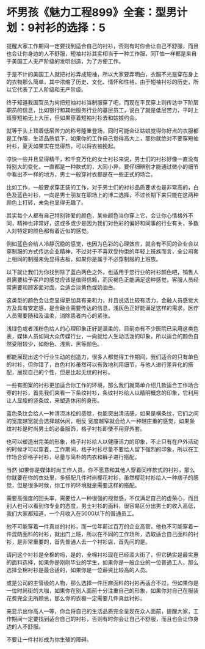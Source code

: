 # 坏男孩《魅力工程899》全套：型男计划：9衬衫的选择：5

提醒大家工作期间一定要找到适合自己的衬衫，否则有时你会让自己不舒服，而且也会让你身边的人不舒服，短袖衬衫其实相当于一种工作服，同T恤一样都是来自于美国工人无产阶级的发明创造，为了方便工作。

于是不计的美国工人就把衬衫弄成短袖，所以大家要弄明白，衣服不光是穿在身上的衣物那么简单，其中浓缩了历史、文化、情怀和性格，由于短袖衬衫的历史，所以它代表了工人阶级和无产阶级。

终于知道我国官员为何把短袖衬衫当制服穿了吧，而现在平民穿上则传达中下阶层职员的信息，比如银行和其他服务行业的基层员工，说白了就是低层苦力，平时上班穿短袖无上大压，但如果穿着短袖衬衫去和姑娘约会。

就等于头上顶着低层苦力的称号隆重登场，同时可能会让姑娘觉得你好点的衣服都是工作服，生活品质低下，如果你的工作自己觉得高大上，那你就绝对不要穿短袖衬衫，夏天如果实在觉得热，可以将衣袖挽起。

凉快一些并且显得精干，和千变万化的女士衬衫来说，男士们的衬衫好像一直没有特别大的变化，一直都是一种款式的，大同小异，要仔细辨别才能通过微小的细节中看出不一样的地方，男士一般穿衬衣都是在一些正式的场合。

比如工作，一般要求穿正装的工作，对于男士们的衬衫品质要求也是非常高的，白色及蓝色衬衫，一向是男士朋友在职场上的博二选择，不过长期下来只能在这两种颜色上打转，未免也显得无趣了。

其实每个人都有自己特别钟爱的颜色，某些颜色当你穿上它，会让你心情格外不同，精神也非常好，这或多或少是因为我们对色彩的偏好和同事的行业有关，多数人对特定的颜色都有着近似的感觉。

例如蓝色会给人冷静沉稳的感觉，也因为色彩的心理效应，就会有不同的企业会以穿制服的方式传达企业精神，不过对于不喜欢受拘束的年轻上班族而言，全公司套上相同的制服未免显得古板，如果你是属于不必穿制服的上班族。

以下就让我们为你找到除了蓝白两色之外，也适用于您行业的衬衫颜色吧，销售人员需要给予客户的感觉应该是值得信赖，而灰褐色正能满足这种感觉，客服人员经常需要和顾客面对面，会适合淡黄色或奶油白。

这类型的颜色会让您显得更加具有亲和力，并且说话比较有活力，金融人员感觉大方及具有安定感，是金融业需要传达的信息，浅灰色正好能满足这样的需求，医疗人员需要随和及温柔，消除患者内心的紧张。

浅绿色或者浅粉色给人的心理印象正好是温柔的，目前亦有不少医院已采用这类色表，媒体人员如同大众传媒行业，一向就给人生动活泼的印象，所以适合的颜色自然受限较少，如粉色、浅紫、黑等颜色。

都能展现出这个行业生动的创造力，很多人都觉得工作期间，我们适合的只有单色的衬衫，但你错了，白色衬衫虽然可以有效地利用细节，与他人进行差异化的搭配，展现自己的个性，但是比起无纹的衬衫。

一些有图案的衬衫更加适合你工作的环境，那么我们就简单介绍几款适合工作场合穿的衬衫，首先我们来看一下条纹衬衫，条纹衬衫给人以精明概念的印象，它利用让人显瘦的竖条纹，来塑造休闲的身形。

蓝色条纹会给人一种清凉冰松的感觉，也能突出清洁感，如果是横条纹，它们之间的宽度越宽就会选择越休闲，相反 宽度越窄就会给人一种越庄重的感觉，如果条纹衬衫是时尚男士的必备服饰，格子衬衫即使不用穿外套。

也可以塑造出完美的形象，格子衬衫给人以健康活力的印象，不止只有在户外活动的时候才可以穿着，工作期间，格子衬衫尽量不要给人留下强烈的印象，所以在工作场合穿格子衬衫，尽量与简朴的内衣和裤子进行搭配。

当然 如果你是媒体时尚工作人员，你不愿意和其他人穿着同样款式的衬衫，那么你就要在你的衣处里，多搭配几件时尚樱花衬衫，虽然樱花衬衫给人一种痞子的感觉，但是很多时候，你工作的环境就是需要这样的搭配。

需要高强度的回头率，需要给人一种很强的视觉感，不仅满足自己的虚荣心，而且别人也可以看到你专业的态度，男士衬衫的面料，很容易区分出男士的收入高低，我们大家都知道，一个月收入在5000以下的普通员工。

他不可能穿着一件真丝的衬衫，而一位年薪过百万的企业高管，他也不可能穿着一件混防面料的衬衫，就出门上班，所以在不同的工作场所，选取适合自己面料的衬衫，是非常重要的，首先普通人去一个衬衫店，首先问的是。

请问这个衬衫是全棉的吗，是的，全棉衬衫现在已经滥大街了，但它确实是最实惠的面料选择，如果你是刚刚毕业的学生，如果你是一般企业的一位普通工人，那么选择全棉衬衫是最合适的，如果你是一位薪资比较高的人员。

或是公司的主管级的人物，那么选择一件压麻面料的衬衫再适合不过，但如果你是一位时尚街的大咖，如果你在别人面前十分注重自己的形象，如果你对自己在服装花费完全无所顾忌，那么你的衣橱一定需要几件真丝衬衫。

来显示出你高人一等，你会将自己的生活品质完全呈现在众人面前，提醒大家，工作期间一定要找到适合自己的衬衫，否则有时你会让自己不舒服，而且也会让你身边的人不舒服。

不要让一件衬衫成为你生殖的障碍。